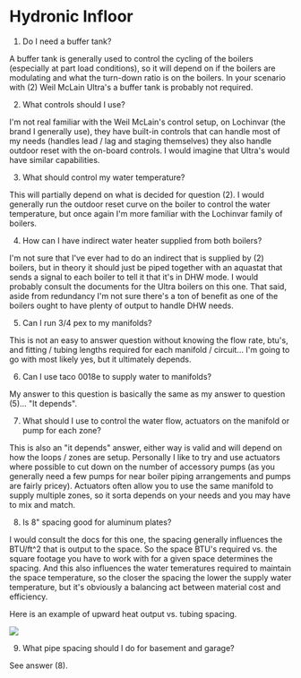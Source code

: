 # Hydronic Infloor

1. Do I need a buffer tank?

A buffer tank is generally used to control the cycling of the boilers (especially at part load conditions),
so it will depend on if the boilers are modulating and what the turn-down ratio is on the boilers.  In your
scenario with (2) Weil McLain Ultra's a buffer tank is probably not required.

2.  What controls should I use?

I'm not real familiar with the Weil McLain's control setup, on Lochinvar (the brand I generally use), they
have built-in controls that can handle most of my needs (handles lead / lag and staging themselves) they
also handle outdoor reset with the on-board controls. I would imagine that Ultra's would have similar
capabilities.

3. What should control my water temperature?

This will partially depend on what is decided for question (2).  I would generally run the outdoor reset
curve on the boiler to control the water temperature, but once again I'm more familiar with the Lochinvar
family of boilers.

4.  How can I have indirect water heater supplied from both boilers?

I'm not sure that I've ever had to do an indirect that is supplied by (2) boilers, but in theory it should
just be piped together with an aquastat that sends a signal to each boiler to tell it that it's in DHW mode.
I would probably consult the documents for the Ultra boilers on this one.  That said, aside from redundancy I'm
not sure there's a ton of benefit as one of the boilers ought to have plenty of output to handle DHW needs.

5.  Can I run 3/4 pex to my manifolds?

This is not an easy to answer question without knowing the flow rate, btu's, and fitting / tubing lengths
required for each manifold / circuit... I'm going to go with most likely yes, but it ultimately depends.

6. Can I use taco 0018e to supply water to manifolds?

My answer to this question is basically the same as my answer to question (5)... "It depends".

7. What should I use to control the water flow, actuators on the manifold or pump for each zone?

This is also an "it depends" answer, either way is valid and will depend on how the loops / zones are
setup.  Personally I like to try and use actuators where possible to cut down on the number of accessory
pumps (as you generally need a few pumps for near boiler piping arrangements and pumps are fairly pricey).
Actuators often allow you to use the same manifold to supply multiple zones, so it sorta depends on your
needs and you may have to mix and match.

8. Is 8" spacing good for aluminum plates?

I would consult the docs for this one, the spacing generally influences the BTU/ft^2 that is output to the space.
So the space BTU's required vs. the square footage you have to work with for a given space determines the spacing.
And this also influences the water temeratures required to maintain the space temperature, so the closer the spacing
the lower the supply water temperature, but it's obviously a balancing act between material cost and efficiency.

Here is an example of upward heat output vs. tubing spacing.

![](https://github.com/m-housh/zets)

9. What pipe spacing should I do for basement and garage?

See answer (8).

